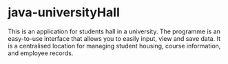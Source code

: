 # java-universityHall
This is an application for students hall in a university. The programme is an easy-to-use interface that allows you to easily input, view  and save data. It is a centralised location for managing student housing, course information, and employee records. 

